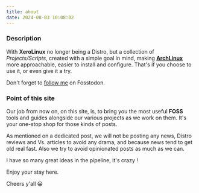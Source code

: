 ```yaml
---
title: about
date: 2024-08-03 10:08:02
---
```


### Description

With **XeroLinux** no longer being a Distro, but a collection of _Projects/Scripts_, created with a simple goal in mind, making [**ArchLinux**](https://archlinux.org) more approachable, easier to install and configure. That's if you choose to use it, or even give it a try.

Don't forget to [follow me](https://fosstodon.org/@XeroLinux) on Fosstodon.

### Point of this site

Our job from now on, on this site, is, to bring you the most useful **FOSS** tools and guides alongside our various projects as we work on them. It's your one-stop shop for those kinds of posts.

As mentioned on a dedicated post, we will not be posting any news, Distro reviews and Vs. articles to avoid any drama, and because news tend to get old real fast. Also we try to avoid opinionated posts as much as we can.

I have so many great ideas in the pipeline, it's crazy !

Enjoy your stay here.

Cheers y'all 😀
